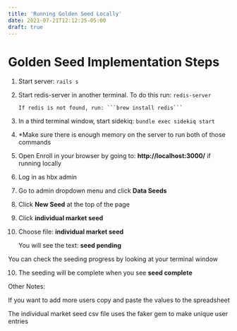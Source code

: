 ```yaml
---
title: 'Running Golden Seed Locally'
date: 2021-07-21T12:12:25-05:00
draft: true
---
```


# Golden Seed Implementation Steps

1.  Start server: `rails s`

2.  Start redis-server in another terminal. To do this run: `redis-server`

        If redis is not found, run: ```brew install redis```

3.  In a third terminal window, start sidekiq: `bundle exec sidekiq start`

4.  \*Make sure there is enough memory on the server to run both of those commands

5.  Open Enroll in your browser by going to: **http://localhost:3000/** if running locally

6.  Log in as hbx admin

7.  Go to admin dropdown menu and click **Data Seeds**

8.  Click **New Seed** at the top of the page

9.  Click **individual market seed**

10. Choose file: **individual market seed**

    You will see the text: **seed pending**

You can check the seeding progress by looking at your terminal window

10. The seeding will be complete when you see **seed complete**

Other Notes:

If you want to add more users copy and paste the values to the spreadsheet

The individual market seed csv file uses the faker gem to make unique user entries
